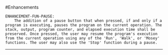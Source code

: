 #Enhancements

    ENHANCEMENT-FUN-PAUSE: 
        The addition of a pause button that when pressed, if and only if a program is executing, pauses the program on the current operation. The stack, output, program counter, and elapsed execution time shall be preserved. Once pressed, the user may resume the program's execution from the current operation using any of the 'Run', 'Walk', or 'Mosey' functions. The user may also use the 'Stop' function during a pause. 
---
